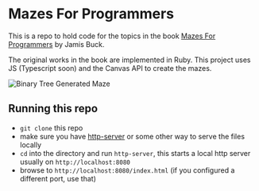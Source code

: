 # Mazes For Programmers

This is a repo to hold code for the topics in the book
[Mazes For Programmers](https://pragprog.com/book/jbmaze/mazes-for-programmers)
by Jamis Buck.

The original works in the book are implemented in Ruby. This project uses
JS (Typescript soon) and the Canvas API to create the mazes.

![Binary Tree Generated Maze](https://i.imgur.com/D0SGdwd.png)

## Running this repo
* `git clone` this repo
* make sure you have [http-server](https://www.npmjs.com/package/http-server) or some other way to serve the files locally
* `cd` into the directory and run `http-server`, this starts a local http server usually on `http://localhost:8080`
* browse to `http://localhost:8080/index.html` (if you configured a different port, use that)
